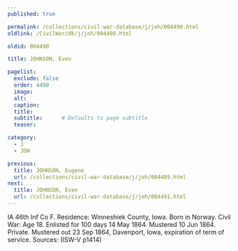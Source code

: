 ```yaml
---
published: true

permalink: /collections/civil-war-database/j/joh/004490.html
oldlink: /CivilWar/db/j/joh/004490.html

oldid: 004490

title: JOHNSON, Even

pagelist:
  exclude: false
  order: 4490
  image: 
  alt:
  caption:
  title:
  subtitle:      # Defaults to page subtitle
  teaser:

category: 
  - J 
  - JOH

previous:
  title: JOHNSON, Eugene
  url: /collections/civil-war-database/j/joh/004489.html  
next:
  title: JOHNSON, Even
  url: /collections/civil-war-database/j/joh/004491.html   
---
```

IA 46th Inf Co F. Residence: Winneshiek County, Iowa. Born in Norway. Civil War: Age 18. Enlisted for 100 days 14 May 1864. Mustered 10 Jun 1864. Private. Mustered out 23 Sep 1864, Davenport, Iowa, expiration of term of service. Sources: (ISW-V p1414)